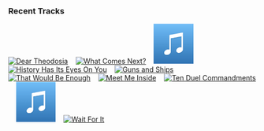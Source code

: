 ### Recent Tracks
[<img src='https://lastfm.freetls.fastly.net/i/u/300x300/84d926ef48c92c49abccfbd4836eb56f.png' width='16%' height='16%' alt='Dear Theodosia'>](https://www.last.fm/music/leslie%2bodom%2bjr./_/dear%2btheodosia)&nbsp;&nbsp;&nbsp;&nbsp;[<img src='https://lastfm.freetls.fastly.net/i/u/300x300/84d926ef48c92c49abccfbd4836eb56f.png' width='16%' height='16%' alt='What Comes Next?'>](https://www.last.fm/music/jonathan%2bgroff/_/what%2bcomes%2bnext%253f)&nbsp;&nbsp;&nbsp;&nbsp;[<img src='https://github.com/atfinke/atfinke/blob/master/placeholder.jpeg?raw=true' width='16%' height='16%' alt='Yorktown (The World Turned Upside Down)'>](https://www.last.fm/music/original%2bbroadway%2bcast%2bof%2bhamilton/_/yorktown%2b%2528the%2bworld%2bturned%2bupside%2bdown%2529)&nbsp;&nbsp;&nbsp;&nbsp;[<img src='https://lastfm.freetls.fastly.net/i/u/300x300/84d926ef48c92c49abccfbd4836eb56f.png' width='16%' height='16%' alt='History Has Its Eyes On You'>](https://www.last.fm/music/christopher%2bjackson/_/history%2bhas%2bits%2beyes%2bon%2byou)&nbsp;&nbsp;&nbsp;&nbsp;[<img src='https://lastfm.freetls.fastly.net/i/u/300x300/84d926ef48c92c49abccfbd4836eb56f.png' width='16%' height='16%' alt='Guns and Ships'>](https://www.last.fm/music/leslie%2bodom%2bjr./_/guns%2band%2bships)&nbsp;&nbsp;&nbsp;&nbsp;<br>[<img src='https://lastfm.freetls.fastly.net/i/u/300x300/84d926ef48c92c49abccfbd4836eb56f.png' width='16%' height='16%' alt='That Would Be Enough'>](https://www.last.fm/music/phillipa%2bsoo/_/that%2bwould%2bbe%2benough)&nbsp;&nbsp;&nbsp;&nbsp;[<img src='https://lastfm.freetls.fastly.net/i/u/300x300/3a45f08c32702b682d944b15bad8e0d9.png' width='16%' height='16%' alt='Meet Me Inside'>](https://www.last.fm/music/lin-manuel%2bmiranda/_/meet%2bme%2binside)&nbsp;&nbsp;&nbsp;&nbsp;[<img src='https://lastfm.freetls.fastly.net/i/u/300x300/84d926ef48c92c49abccfbd4836eb56f.png' width='16%' height='16%' alt='Ten Duel Commandments'>](https://www.last.fm/music/anthony%2bramos/_/ten%2bduel%2bcommandments)&nbsp;&nbsp;&nbsp;&nbsp;[<img src='https://github.com/atfinke/atfinke/blob/master/placeholder.jpeg?raw=true' width='16%' height='16%' alt='Stay Alive'>](https://www.last.fm/music/original%2bbroadway%2bcast%2bof%2bhamilton/_/stay%2balive)&nbsp;&nbsp;&nbsp;&nbsp;[<img src='https://lastfm.freetls.fastly.net/i/u/300x300/84d926ef48c92c49abccfbd4836eb56f.png' width='16%' height='16%' alt='Wait For It'>](https://www.last.fm/music/leslie%2bodom%2bjr./_/wait%2bfor%2bit)&nbsp;&nbsp;&nbsp;&nbsp;<br>